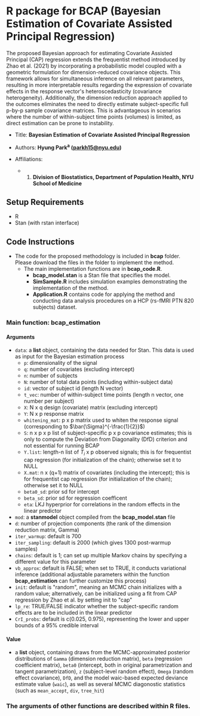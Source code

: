 # R package for BCAP (Bayesian Estimation of Covariate Assisted Principal Regression)

The proposed Bayesian approach for estimating Covariate Assisted Principal (CAP) regression extends the frequentist method introduced by Zhao et al. (2021) by incorporating a probabilistic model coupled with a geometric formulation for dimension-reduced covariance objects. This framework allows for simultaneous inference on all relevant parameters, resulting in more interpretable results regarding the expression of covariate effects in the response vector's heteroscedasticity (covariance heterogeneity). Additionally, the dimension reduction approach applied to the outcomes eliminates the need to directly estimate subject-specific full p-by-p sample covariance matrices. This is advantageous in scenarios where the number of within-subject time points (volumes) is limited, as direct estimation can be prone to instability.


- Title: **Bayesian Estimation of Covariate Assisted Principal Regression**

- Authors: **Hyung Park<sup>a</sup> (parkh15@nyu.edu)**

- Affiliations:
   + 1. **Division of Biostatistics, Department of Population Health, NYU School of Medicine** 
  



## Setup Requirements
- R
- Stan (with rstan interface)


## Code Instructions

- The code for the proposed methodology is included in **bcap** folder. Please download the files in the folder to implement the method.
  + The main implementation functions are in **bcap_code.R**.
     + **bcap_model.stan** is a Stan file that specifies the model.
     + **SimSample.R** includes simulation examples demonstrating the implementation of the method.
     + **Application.R** contains code for applying the method and conducting data analysis procedures on a HCP (rs-fMRI PTN 820 subjects) dataset. 

### Main function: bcap_estimation
#### Arguments
+ `data`:  a **list** object, containing the data needed for Stan. This data is used as input for the Bayesian estimation process
   + `p`: dimensionality of the signal  
   + `q`: number of covariates (excluding intercept)
   + `n`: number of subjects 
   + `N`: number of total data points (including within-subject data)
   + `id`: vector of subject id (length N vector)
   + `t_vec`: number of within-subject time points (length n vector, one number per subject)
   + `X`: N x q design (covariate) matrix (excluding intercept)
   + `Y`: N x p response matrix 
   + `whitening_mat`: p x p matrix used to whiten the response signal (corresponding to $\bar{\Sigma}^{-\frac{1}{2}}$)
   + `S`: n x p x p list of subject-specific p x p covariance estimates; this is only to compute the Deviation from Diagonality (DfD) criterion and not essential for running BCAP 
   + `Y.list`: length-n list of $T_i$ x p observed signals; this is for frequentist cap regression (for initialization of the chain); otherwise set it to NULL
   + `X.mat`: n x (q+1) matrix of covariates (including the intercept); this is for frequentist cap regression (for initialization of the chain); otherwise set it to NULL
   + `beta0_sd`: prior sd for intercept
   + `beta_sd`: prior sd for regression coefficent
   + `eta`:  LKJ hyperprior for correlations in the random effects in the linear predictor
+ `mod`:  a **stanmodel** object compiled from the **bcap_model.stan** file
+ `d`: number of projection components (the rank of the dimension reduction matrix, Gamma)
+ `iter_warmup`: default is 700
+ `iter_sampling`: default is 2000 (which gives 1300 post-warmup samples)
+ `chains`: default is 1; can set up multiple Markov chains by specifying a different value for this parameter
+ `vb_approx`: default is FALSE; when set to TRUE, it conducts variational inference (additional adjustable parameters within the function **bcap_estimation** can further customize this process)
+ `init`: default is "random", meaning an MCMC chain initializes with a random value; alternatively, can be initialized using a fit from CAP regression by Zhao et al. by setting init to "cap"
+ `lp_re`: TRUE/FALSE indicator whether the subject-specific random effects are to be included in the linear predictor
+ `CrI_probs`: default is c(0.025, 0.975), representing the lower and upper bounds of a 95% credible interval
  
#### Value
+ a **list** object, containing draws from the MCMC-approximated posterior distributions of ``Gamma`` (dimension reduction matrix), ``beta`` (regression coefficient matrix), ``beta0`` (intercept, both in original parametrization and tangent parametrization), ``z`` (subject-level random effect), ``Omega`` (random effect covariance), ``DfD``, and the model waic-based expected deviance estimate value (``waic``), as well as several MCMC diagonostic statistics (such as ``mean_accept``, ``div``, ``tree_hit``) 

### The arguments of other functions are described within R files.

 
